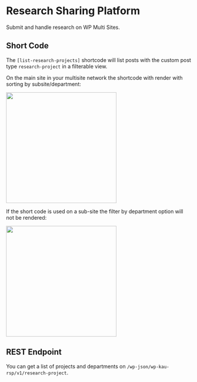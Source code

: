 # Research Sharing Platform

Submit and handle research on WP Multi Sites.

## Short Code

The `[list-research-projects]` shortcode will list posts with the custom post type `research-project` in a filterable view.

On the main site in your multisite network the shortcode with render with sorting by subsite/department:

<img src="https://i.imgur.com/vtW0wKy.png" width="300">

If the short code is used on a sub-site the filter by department option will not be rendered:

<img src="https://i.imgur.com/OxegDPD.png" width="300">


## REST Endpoint

You can get a list of projects and departments on `/wp-json/wp-kau-rsp/v1/research-project`.
